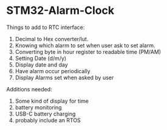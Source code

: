 # STM32-Alarm-Clock

Things to add to RTC interface:
  1.  Decimal to Hex converter/lut.
  2.  Knowing which alarm to set when user ask to set alarm.
  3.  Converting byte in hour register to readable time (PM/AM)
  4.  Setting Date (d/m/y)
  5.  Display date and day
  6.  Have alarm occur periodically
  7.  Display Alarms set when asked by user

Additions needed:
  1. Some kind of display for time
  2. battery monitoring
  3. USB-C battery charging
  4. probably include an RTOS
